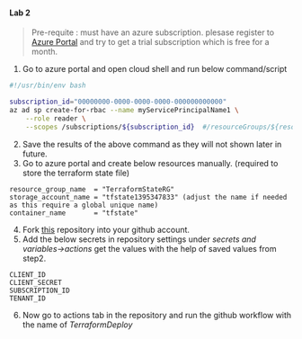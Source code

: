 #### Lab 2

>Pre-requite : must have an azure subscription. plesase register to [Azure Portal](https://portal.azure.com/#home) and try to get a trial subscription which is free for a month.

1. Go to azure portal and open cloud shell and run below command/script

```bash
#!/usr/bin/env bash

subscription_id="00000000-0000-0000-0000-000000000000" 
az ad sp create-for-rbac --name myServicePrincipalName1 \
    --role reader \
    --scopes /subscriptions/${subscription_id}  #/resourceGroups/${resource_group} 
```
2. Save the results of the above command as they will not shown later in future.
3. Go to azure portal and create below resources manually. (required to store the terraform state file)

```
resource_group_name  = "TerraformStateRG"
storage_account_name = "tfstate1395347833" (adjust the name if needed as this require a global unique name)
container_name       = "tfstate"
```
  
4. Fork [this](https://github.com/hclpandv/terraform-azure-github-actions) repository into your github account.
5. Add the below secrets in repository settings under *secrets and variables->actions* get the values with the help of saved values from step2.

```
CLIENT_ID
CLIENT_SECRET
SUBSCRIPTION_ID
TENANT_ID
```
6. Now go to actions tab in the repository and run the github workflow with the name of *TerraformDeploy*
